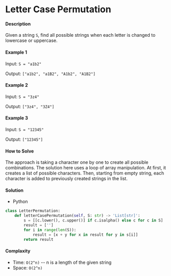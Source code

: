 # Letter Case Permutation

#### Description

Given a string `S`, find all possible strings when each letter is changed to lowercase or uppercase.

#### Example 1
Input: `S = "a1b2"`

Output: `["a1b2", "a1B2", "A1b2", "A1B2"]`

#### Example 2
Input: `S = "3z4"`

Output: `["3z4", "3Z4"]`

#### Example 3
Input: `S = "12345"`

Output: `["12345"]`

#### How to Solve

The approach is taking a character one by one to create all possible combinations. The solution here uses a loop of array manipulation. At first, it creates a list of possible characters. Then, starting from empty string, each character is added to previously created strings in the list.

#### Solution
- Python

```python
class LetterPermutation:
    def letterCasePermutation(self, S: str) -> 'List[str]':
        s = [[c.lower(), c.upper()] if c.isalpha() else c for c in S]
        result = ['']
        for i in range(len(S)):
            result = [x + y for x in result for y in s[i]]
        return result
```

#### Complaxity
- Time: `O(2^n)` -- n is a length of the given string
- Space: `O(2^n)`
